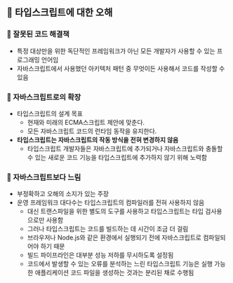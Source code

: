 ## 🎁 타입스크립트에 대한 오해

### 📍 잘못된 코드 해결책

- 특정 대상만을 위한 독단적인 프레임워크가 아닌 모든 개발자가 사용할 수 있는 프로그래밍 언어임
- 자바스크립트에서 사용했던 아키텍처 패턴 중 무엇이든 사용해서 코드를 작성할 수 있음

### 📍 자바스크립트로의 확장

- 타입스크립트의 설계 목표
  - 현재와 미래의 ECMA스크립트 제안에 맞춘다.
  - 모든 자바스크립트 코드의 런타임 동작을 유지한다.
- **타입스크립트는 자바스크립트의 작동 방식을 전혀 변경하지 않음**
  - 타입스크립트 개발자들은 자바스크립트에 추가되거나 자바스크립트와 충돌할 수 있는 새로운 코드 기능을 타입스크립트에 추가하지 않기 위해 노력함

### 📍 자바스크립트보다 느림

- 부정확하고 오해의 소지가 있는 주장
- 운영 프레임워크 대다수는 타입스크립트의 컴파일러를 전혀 사용하지 않음
  - 대신 트랜스파일을 위한 별도의 도구를 사용하고 타입스크립트는 타입 검사용으로만 사용함
  - 그러나 타입스크립트는 코드를 빌드하는 데 시간이 조금 더 걸림
  - 브라우저나 Node.js와 같은 환경에서 실행되기 전에 자바스크립트로 컴파일되어야 하기 때문
  - 빌드 파이프라인은 대부분 성능 저하를 무시하도록 설정됨
  - 코드에서 발생할 수 있는 오류를 분석하는 느린 타입스크립트 기능은 실행 가능한 애플리케이션 코드 파일을 생성하는 것과는 분리된 채로 수행됨
